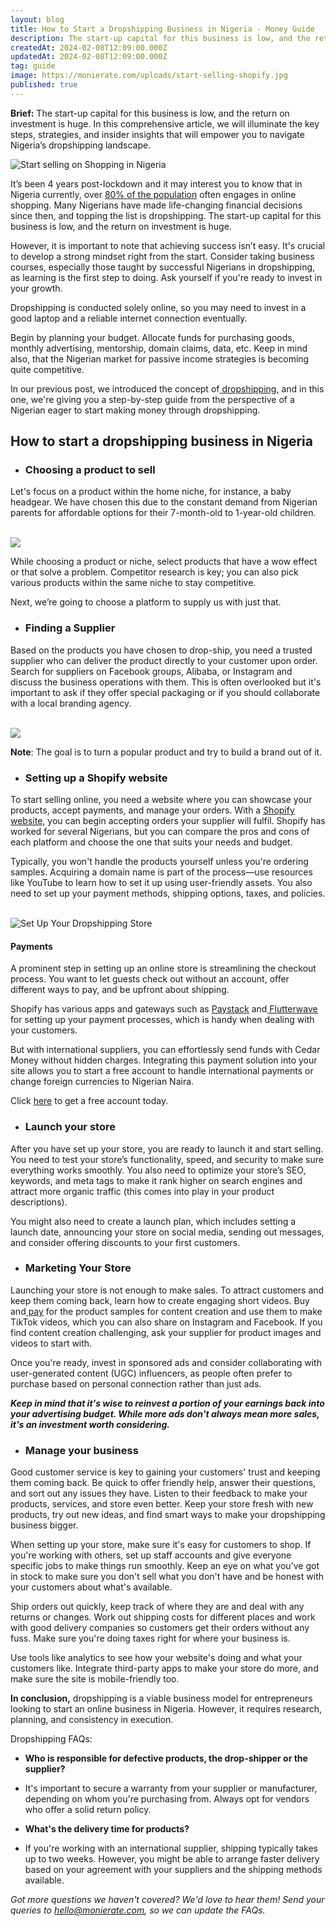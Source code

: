 ```yaml
---
layout: blog
title: How to Start a Dropshipping Business in Nigeria - Money Guide
description: The start-up capital for this business is low, and the return on investment is huge. In this comprehensive article, we will illuminate the key steps, strategies, and insider insights that will empower you to navigate Nigeria’s dropshipping landscape.
createdAt: 2024-02-08T12:09:00.000Z
updatedAt: 2024-02-08T12:09:00.000Z
tag: guide
image: https://monierate.com/uploads/start-selling-shopify.jpg
published: true
---
```

**Brief:** The start-up capital for this business is low, and the return on investment is huge. In this comprehensive article, we will illuminate the key steps, strategies, and insider insights that will empower you to navigate Nigeria’s dropshipping landscape.

![Start selling on Shopping in Nigeria](https://monierate.com/uploads/start-selling-shopify.jpg)

It’s been 4 years post-lockdown and it may interest you to know that in Nigeria currently, over [80% of the population](https://www.statista.com/topics/6786/e-commerce-in-nigeria/) often engages in online shopping. Many Nigerians have made life-changing financial decisions since then, and topping the list is dropshipping. The start-up capital for this business is low, and the return on investment is huge.

However, it is important to note that achieving success isn’t easy. It's crucial to develop a strong mindset right from the start. Consider taking business courses, especially those taught by successful Nigerians in dropshipping, as learning is the first step to doing. Ask yourself if you're ready to invest in your growth.

Dropshipping is conducted solely online, so you may need to invest in a good laptop and a reliable internet connection eventually.

Begin by planning your budget. Allocate funds for purchasing goods, monthly advertising, mentorship, domain claims, data, etc. Keep in mind also, that the Nigerian market for passive income strategies is becoming quite competitive.

In our previous post, we introduced the concept of[ dropshipping,](https://monierate.com/blog/dropshipping-what-it-is-and-how-it-works-in-nigeria) and in this one, we're giving you a step-by-step guide from the perspective of a Nigerian eager to start making money through dropshipping.


## How to start a dropshipping business in Nigeria

- ### Choosing a product to sell

Let's focus on a product within the home niche, for instance, a baby headgear. We have chosen this due to the constant demand from Nigerian parents for affordable options for their 7-month-old to 1-year-old children. 

\
![](https://lh7-us.googleusercontent.com/sI1lRNYJKUiMiOQwqfQbvvJRcDXSd-S1SWQm79GDE0_oG_LgoBQJ-RFe3-YJKr0sUImZPDo01-8uhixgL0sFGq8i1Ej_RrqRZlFfLP4u5pjVOeKGhfl4i3qumks2_AxSE8DqYXprSjIBiRR6F0L6mBk)

While choosing a product or niche, select products that have a wow effect or that solve a problem. Competitor research is key; you can also pick various products within the same niche to stay competitive.

Next, we’re going to choose a platform to supply us with just that.

- ### Finding a Supplier

Based on the products you have chosen to drop-ship, you need a trusted supplier who can deliver the product directly to your customer upon order. Search for suppliers on Facebook groups, Alibaba, or Instagram and discuss the business operations with them. This is often overlooked but it's important to ask if they offer special packaging or if you should collaborate with a local branding agency.

\
![](https://lh7-us.googleusercontent.com/dNFbpB1TRNJnk-pPt-szHS_v2x3ruTxx4EHZ4Z5_LZs9ASt_tCiOz3ID0cZheFVnG1-uIbBrQuz5avkdlozb3EjkBH5g9vuXy280GwxLkIlaWfw55u6MNN26A35oVe6yIvRhth_nEFHhh1MtjrEnc8s)

**Note**: The goal is to turn a popular product and try to build a brand out of it.

- ### Setting up a Shopify website

To start selling online, you need a website where you can showcase your products, accept payments, and manage your orders. With a [Shopify website,](https://www.shopify.com/ng) you can begin accepting orders your supplier will fulfil. Shopify has worked for several Nigerians, but you can compare the pros and cons of each platform and choose the one that suits your needs and budget.

Typically, you won't handle the products yourself unless you're ordering samples. Acquiring a domain name is part of the process—use resources like YouTube to learn how to set it up using user-friendly assets. You also need to set up your payment methods, shipping options, taxes, and policies.

\
![Set Up Your Dropshipping Store](https://lh7-us.googleusercontent.com/5UFJ2mlFOPV35kHmezd2anTAoankUf4bazs4XlCt0AIzxiWqPP_dtcMXxURur2lgrfNtlD-4WACW6itX1il2F6A-VDfL0SfKczrZp8IN7dSzt9l_kK3Wppzat24EGSSnsINvzwF2OUE9jeoUVK_YKKE)

#### Payments

A prominent step in setting up an online store is streamlining the checkout process. You want to let guests check out without an account, offer different ways to pay, and be upfront about shipping. 

Shopify has various apps and gateways such as [Paystack](https://paystack.com/) and[ Flutterwave](https://flutterwave.com/us/) for setting up your payment processes, which is handy when dealing with your customers.

But with international suppliers, you can effortlessly send funds with Cedar Money without hidden charges. Integrating this payment solution into your site allows you to start a free account to handle international payments or change foreign currencies to Nigerian Naira.

Click [here](https://www.cedar.money/contact-form) to get a free account today.

- ### Launch your store 

After you have set up your store, you are ready to launch it and start selling. You need to test your store’s functionality, speed, and security to make sure everything works smoothly. You also need to optimize your store’s SEO, keywords, and meta tags to make it rank higher on search engines and attract more organic traffic (this comes into play in your product descriptions).

You might also need to create a launch plan, which includes setting a launch date, announcing your store on social media, sending out messages, and consider offering discounts to your first customers.

- ### Marketing Your Store

Launching your store is not enough to make sales. To attract customers and keep them coming back, learn how to create engaging short videos. Buy and[ pay](https://www.cedar.money/) for the product samples for content creation and use them to make TikTok videos, which you can also share on Instagram and Facebook. If you find content creation challenging, ask your supplier for product images and videos to start with. 

Once you're ready, invest in sponsored ads and consider collaborating with user-generated content (UGC) influencers, as people often prefer to purchase based on personal connection rather than just ads.

**_Keep in mind that it's wise to reinvest a portion of your earnings back into your advertising budget. While more ads don't always mean more sales, it's an investment worth considering._**

- ### Manage your business

Good customer service is key to gaining your customers' trust and keeping them coming back. Be quick to offer friendly help, answer their questions, and sort out any issues they have. Listen to their feedback to make your products, services, and store even better. Keep your store fresh with new products, try out new ideas, and find smart ways to make your dropshipping business bigger.

When setting up your store, make sure it's easy for customers to shop. If you're working with others, set up staff accounts and give everyone specific jobs to make things run smoothly. Keep an eye on what you've got in stock to make sure you don't sell what you don't have and be honest with your customers about what's available.

Ship orders out quickly, keep track of where they are and deal with any returns or changes. Work out shipping costs for different places and work with good delivery companies so customers get their orders without any fuss. Make sure you're doing taxes right for where your business is.

Use tools like analytics to see how your website's doing and what your customers like. Integrate third-party apps to make your store do more, and make sure the site is mobile-friendly too.

**In conclusion,** dropshipping is a viable business model for entrepreneurs looking to start an online business in Nigeria. However, it requires research, planning, and consistency in execution.

Dropshipping FAQs:

- **Who is responsible for defective products, the drop-shipper or the supplier?**

* It's important to secure a warranty from your supplier or manufacturer, depending on whom you're purchasing from. Always opt for vendors who offer a solid return policy.

- **What's the delivery time for products?**

* If you're working with an international supplier, shipping typically takes up to two weeks. However, you might be able to arrange faster delivery based on your agreement with your suppliers and the shipping methods available.

_Got more questions we haven't covered? We'd love to hear them! Send your queries to hello@monierate.com, so we can update the FAQs._
